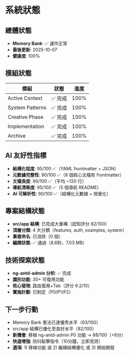 # 系統狀態

## 總體狀態
- **Memory Bank**: ✅ 運作正常
- **最後更新**: 2025-10-07
- **健康度**: 100%

## 模組狀態
| 模組 | 狀態 | 進度 |
|------|------|------|
| Active Context | ✅ 完成 | 100% |
| System Patterns | ✅ 完成 | 100% |
| Creative Phase | ✅ 完成 | 100% |
| Implementation | ✅ 完成 | 100% |
| Archive | ✅ 完成 | 100% |

## AI 友好性指標
- **結構化程度**: 95/100 ✅（YAML frontmatter + JSON）
- **元數據完整性**: 90/100 ✅（8 個核心文檔有 frontmatter）
- **文檔長度**: 90/100 ✅（平均 ~120 行）
- **導航清晰度**: 95/100 ✅（5 個導航 README）
- **AI 可解析性**: 90/100 ✅（結構化元數據 + 視覺化）

## 專案結構狀態
- **src/app 結構**: 已完成大重構（認知評分 82/100）
- **頂層分類**: 4 大分類（features, auth, examples, system）
- **重複命名**: 已消除（0 個）
- **編譯狀態**: ✅ 通過（8.6秒，7.03 MB）

## 技術探索狀態
- **ng-antd-admin 分析**: ✅ 完成
- **識別功能**: 30+ 可復用功能
- **核心發現**: 路由復用+Tab（評分 9.2/10）
- **實施計劃**: 已制定（P0/P1/P2）

## 下一步行動
- Memory Bank 憲法已達優秀水平（93/100）
- src/app 結構已優化至良好水平（82/100）
- **新機會**: 移植 ng-antd-admin P0 功能 → 88/100（+6分）
- **快速增強**: 防抖點擊指令（10分鐘，立即見效）
- **選項**: 1) 移植功能 或 2) 繼續結構優化 或 3) 開始開發
